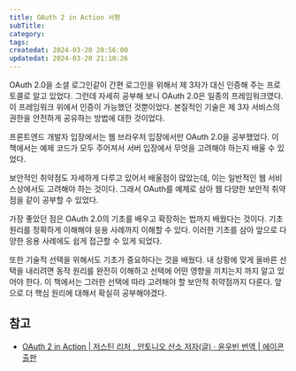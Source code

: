 ```yaml
---
title: OAuth 2 in Action 서평
subTitle:
category:
tags:
createdat: 2024-03-20 20:56:00
updatedat: 2024-03-20 21:10:26
---
```


OAuth 2.0을 소셜 로그인같이 간편 로그인을 위해서 제 3자가 대신 인증해 주는
프로토콜로 알고 있었다. 그런데 자세히 공부해 보니 OAuth 2.0은 일종의
프레임워크였다. 이 프레임워크 위에서 인증이 가능했던 것뿐이었다. 본질적인
기술은 제 3자 서비스의 권한을 안전하게 공유하는 방법에 대한 것이었다.  

프론트엔드 개발자 입장에서는 웹 브라우저 입장에서만 OAuth 2.0을 공부했었다. 이 책에서는
예제 코드가 모두 주어져서 서버 입장에서 무엇을 고려해야 하는지 배울 수 있었다.  

보안적인 취약점도 자세하게 다루고 있어서 배울점이 많았는데, 이는 일반적인 웹
서비스상에서도 고려해야 하는 것이다. 그래서 OAuth를 예제로 삼아 웹 다양한 보안적 취약점을 같이 공부할 수 있었다.  

가장 좋았던 점은 OAuth 2.0의 기초를 배우고 확장하는 법까지 배웠다는 것이다. 기초
원리를 정확하게 이해해야 응용 사례까지 이해할 수 있다. 이러한 기초를 삼아 앞으로
다양한 응용 사례에도 쉽게 접근할 수 있게 되었다.  

또한 기술적 선택을 위해서도 기초가 중요하다는 것을 배웠다. 내 상황에 맞게
올바른 선택을 내리려면 동작 원리를 완전히 이해하고 선택에 어떤 영향을 끼치는지
까지 알고 있어야 한다. 이 책에서는 그러한 선택에 따라 고려해야 할 보안적
취약점까지 다룬다. 앞으로 더 핵심 원리에 대해서 확실히 공부해야겠다.

## 참고

- [OAuth 2 in Action \| 저스틴 리처 , 안토니오 산소 저자(글) · 윤우빈 번역 \| 에이콘출판](https://product.kyobobook.co.kr/detail/S000001804662)
